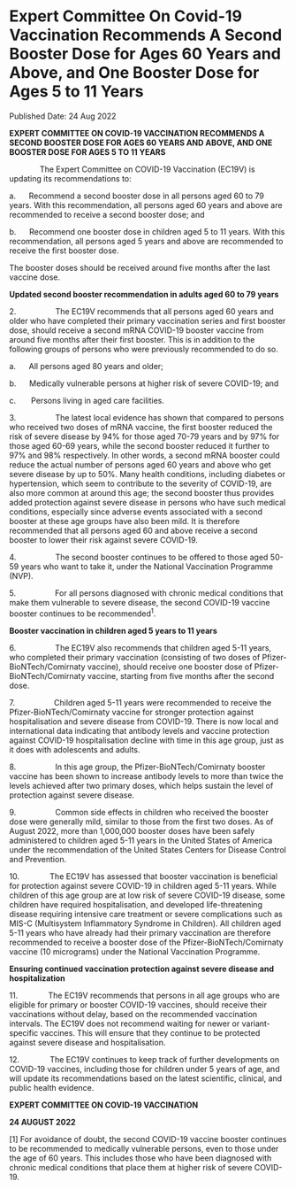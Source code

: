 <html>
    <meta http-equiv="Content-Type" content="text/html; charset=utf-8"/>
    <meta charset="utf-8"/>
    <title>Expert Committee On Covid-19 Vaccination Recommends A Second Booster Dose for Ages 60 Years and Above, and One Booster Dose for Ages 5 to 11 Years</title>
    <body><h1>Expert Committee On Covid-19 Vaccination Recommends A Second Booster Dose for Ages 60 Years and Above, and One Booster Dose for Ages 5 to 11 Years</h1>
    <p>Published Date: 24 Aug 2022</p> <p><strong>EXPERT COMMITTEE ON COVID-19 VACCINATION RECOMMENDS A SECOND BOOSTER DOSE FOR AGES 60 YEARS AND ABOVE, AND ONE BOOSTER DOSE FOR AGES 5 TO 11 YEARS</strong></p><p>&nbsp;&nbsp;&nbsp;&nbsp;&nbsp;&nbsp;&nbsp;&nbsp;&nbsp;&nbsp;&nbsp;&nbsp;&nbsp; The Expert Committee on COVID-19 Vaccination (EC19V) is updating its recommendations to:</p><p>a.&nbsp;&nbsp;&nbsp;&nbsp;&nbsp; Recommend a second booster dose in all persons aged 60 to 79 years. With this recommendation, all persons aged 60 years and above are recommended to receive a second booster dose; and</p><p>b.&nbsp;&nbsp;&nbsp;&nbsp;&nbsp; Recommend one booster dose in children aged 5 to 11 years. With this recommendation, all persons aged 5 years and above are recommended to receive the first booster dose.</p><p>The booster doses should be received around five months after the last vaccine dose.</p><p><strong>Updated second booster recommendation in adults aged 60 to 79 years</strong></p><p>2.&nbsp;&nbsp;&nbsp;&nbsp;&nbsp;&nbsp;&nbsp;&nbsp;&nbsp;&nbsp;&nbsp;&nbsp;&nbsp;&nbsp;&nbsp;&nbsp;&nbsp; The EC19V recommends that all persons aged 60 years and older who have completed their primary vaccination series and first booster dose, should receive a second mRNA COVID-19 booster vaccine from around five months after their first booster. This is in addition to the following groups of persons who were previously recommended to do so.</p><p>a.&nbsp;&nbsp;&nbsp;&nbsp;&nbsp; All persons aged 80 years and older;</p><p>b.&nbsp;&nbsp;&nbsp;&nbsp;&nbsp; Medically vulnerable persons at higher risk of severe COVID-19; and</p><p>c.&nbsp;&nbsp;&nbsp;&nbsp;&nbsp;&nbsp; Persons living in aged care facilities.</p><p>3.&nbsp;&nbsp;&nbsp;&nbsp;&nbsp;&nbsp;&nbsp;&nbsp;&nbsp;&nbsp;&nbsp;&nbsp;&nbsp;&nbsp;&nbsp;&nbsp;&nbsp; The latest local evidence has shown that compared to persons who received two doses of mRNA vaccine, the first booster reduced the risk of severe disease by 94% for those aged 70-79 years and by 97% for those aged 60-69 years, while the second booster reduced it further to 97% and 98% respectively. In other words, a second mRNA booster could reduce the actual number of persons aged 60 years and above who get severe disease by up to 50%. Many health conditions, including diabetes or hypertension, which seem to contribute to the severity of COVID-19, are also more common at around this age; the second booster thus provides added protection against severe disease in persons who have such medical conditions, especially since adverse events associated with a second booster at these age groups have also been mild. It is therefore recommended that all persons aged 60 and above receive a second booster to lower their risk against severe COVID-19.</p><p>4.&nbsp;&nbsp;&nbsp;&nbsp;&nbsp;&nbsp;&nbsp;&nbsp;&nbsp;&nbsp;&nbsp;&nbsp;&nbsp;&nbsp;&nbsp;&nbsp;&nbsp; The second booster continues to be offered to those aged 50-59 years who want to take it, under the National Vaccination Programme (NVP).&nbsp;<br></p><p>5.&nbsp;&nbsp;&nbsp;&nbsp;&nbsp;&nbsp;&nbsp;&nbsp;&nbsp;&nbsp;&nbsp;&nbsp;&nbsp;&nbsp;&nbsp;&nbsp;&nbsp; For all persons diagnosed with chronic medical conditions that make them vulnerable to severe disease, the second COVID-19 vaccine booster continues to be recommended<sup>1</sup>.<br></p><p><strong>Booster vaccination in children aged 5 years to 11 years</strong><br></p><p>6.&nbsp;&nbsp;&nbsp;&nbsp;&nbsp;&nbsp;&nbsp;&nbsp;&nbsp;&nbsp;&nbsp;&nbsp;&nbsp;&nbsp;&nbsp;&nbsp;&nbsp; The EC19V also recommends that children aged 5-11 years, who completed their primary vaccination (consisting of two doses of Pfizer-BioNTech/Comirnaty vaccine), should receive one booster dose of Pfizer-BioNTech/Comirnaty vaccine, starting from five months after the second dose.</p><p>7.&nbsp;&nbsp;&nbsp;&nbsp;&nbsp;&nbsp;&nbsp;&nbsp;&nbsp;&nbsp;&nbsp;&nbsp;&nbsp;&nbsp;&nbsp;&nbsp;&nbsp; Children aged 5-11 years were recommended to receive the Pfizer-BioNTech/Comirnaty vaccine for stronger protection against hospitalisation and severe disease from COVID-19. There is now local and international data indicating that antibody levels and vaccine protection against COVID-19 hospitalisation decline with time in this age group, just as it does with adolescents and adults.<br></p><p>8.&nbsp;&nbsp;&nbsp;&nbsp;&nbsp;&nbsp;&nbsp;&nbsp;&nbsp;&nbsp;&nbsp;&nbsp;&nbsp;&nbsp;&nbsp;&nbsp;&nbsp; In this age group, the Pfizer-BioNTech/Comirnaty booster vaccine has been shown to increase antibody levels to more than twice the levels achieved after two primary doses, which helps sustain the level of protection against severe disease.<br></p><p>9.&nbsp;&nbsp;&nbsp;&nbsp;&nbsp;&nbsp;&nbsp;&nbsp;&nbsp;&nbsp;&nbsp;&nbsp;&nbsp;&nbsp;&nbsp;&nbsp;&nbsp; Common side effects in children who received the booster dose were generally mild, similar to those from the first two doses. As of August 2022, more than 1,000,000 booster doses have been safely administered to children aged 5-11 years in the United States of America under the recommendation of the United States Centers for Disease Control and Prevention.<br></p><p>10.&nbsp;&nbsp;&nbsp;&nbsp;&nbsp;&nbsp;&nbsp;&nbsp;&nbsp;&nbsp;&nbsp;&nbsp;&nbsp; The EC19V has assessed that booster vaccination is beneficial for protection against severe COVID-19 in children aged 5-11 years. While children of this age group are at low risk of severe COVID-19 disease, some children have required hospitalisation, and developed life-threatening disease requiring intensive care treatment or severe complications such as MIS-C (Multisystem Inflammatory Syndrome in Children). All children aged 5-11 years who have already had their primary vaccination are therefore recommended to receive a booster dose of the Pfizer-BioNTech/Comirnaty vaccine (10 micrograms) under the National Vaccination Programme.<br></p><p><strong>Ensuring continued vaccination protection against severe disease and hospitalization</strong><br></p><p>11.&nbsp;&nbsp;&nbsp;&nbsp;&nbsp;&nbsp;&nbsp;&nbsp;&nbsp;&nbsp;&nbsp;&nbsp;&nbsp; The EC19V recommends that persons in all age groups who are eligible for primary or booster COVID-19 vaccines, should receive their vaccinations without delay, based on the recommended vaccination intervals. The EC19V does not recommend waiting for newer or variant-specific vaccines. This will ensure that they continue to be protected against severe disease and hospitalisation.</p><p>12.&nbsp;&nbsp;&nbsp;&nbsp;&nbsp;&nbsp;&nbsp;&nbsp;&nbsp;&nbsp;&nbsp;&nbsp;&nbsp; The EC19V continues to keep track of further developments on COVID-19 vaccines, including those for children under 5 years of age, and will update its recommendations based on the latest scientific, clinical, and public health evidence.<br></p><p><strong>EXPERT COMMITTEE ON COVID-19 VACCINATION</strong><br></p><p><strong>24 AUGUST 2022</strong></p><div><div id="ftn1"><p>[1] For avoidance of doubt, the second COVID-19 vaccine booster continues to be recommended to medically vulnerable persons, even to those under the age of 60 years. This includes those who have been diagnosed with chronic medical conditions that place them at higher risk of severe COVID-19.</p></div></div></body>
</html>